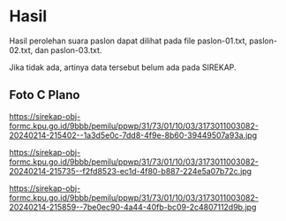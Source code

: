 # Hasil

Hasil perolehan suara paslon dapat dilihat pada file paslon-01.txt, paslon-02.txt, dan paslon-03.txt.

Jika tidak ada, artinya data tersebut belum ada pada SIREKAP.

## Foto C Plano

https://sirekap-obj-formc.kpu.go.id/9bbb/pemilu/ppwp/31/73/01/10/03/3173011003082-20240214-215402--1a3d5e0c-7dd8-4f9e-8b60-39449507a93a.jpg

https://sirekap-obj-formc.kpu.go.id/9bbb/pemilu/ppwp/31/73/01/10/03/3173011003082-20240214-215735--f2fd8523-ec1d-4f80-b887-224e5a07b72c.jpg

https://sirekap-obj-formc.kpu.go.id/9bbb/pemilu/ppwp/31/73/01/10/03/3173011003082-20240214-215859--7be0ec90-4a44-40fb-bc09-2c4807112d9b.jpg

